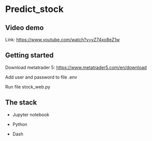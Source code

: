 # Predict_stock

## Video demo
Link: https://www.youtube.com/watch?v=vZ74xo8eZ1w

## Getting started
Download metatrader 5:
https://www.metatrader5.com/en/download

Add user and password to file .env

Run file stock_web.py
## The stack
*   Jupyter notebook

*   Python

*   Dash
